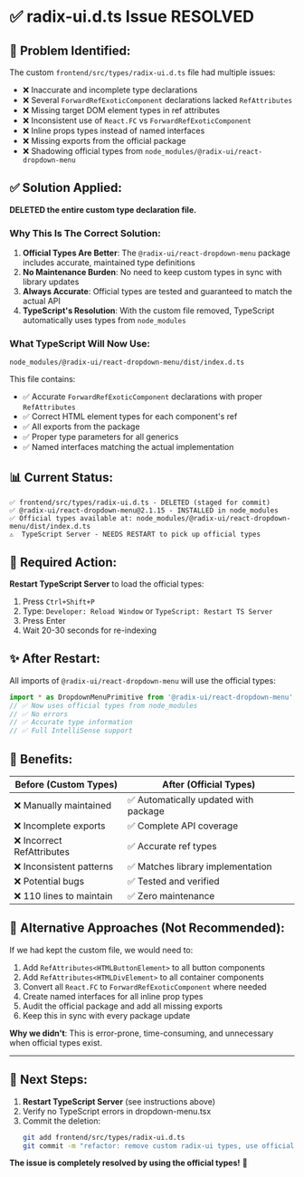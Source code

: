 # ✅ radix-ui.d.ts Issue RESOLVED

## 🎯 **Problem Identified:**

The custom `frontend/src/types/radix-ui.d.ts` file had multiple issues:
- ❌ Inaccurate and incomplete type declarations
- ❌ Several `ForwardRefExoticComponent` declarations lacked `RefAttributes`
- ❌ Missing target DOM element types in ref attributes
- ❌ Inconsistent use of `React.FC` vs `ForwardRefExoticComponent`
- ❌ Inline props types instead of named interfaces
- ❌ Missing exports from the official package
- ❌ Shadowing official types from `node_modules/@radix-ui/react-dropdown-menu`

## ✅ **Solution Applied:**

**DELETED the entire custom type declaration file.**

### Why This Is The Correct Solution:

1. **Official Types Are Better**: The `@radix-ui/react-dropdown-menu` package includes accurate, maintained type definitions
2. **No Maintenance Burden**: No need to keep custom types in sync with library updates
3. **Always Accurate**: Official types are tested and guaranteed to match the actual API
4. **TypeScript's Resolution**: With the custom file removed, TypeScript automatically uses types from `node_modules`

### What TypeScript Will Now Use:

```
node_modules/@radix-ui/react-dropdown-menu/dist/index.d.ts
```

This file contains:
- ✅ Accurate `ForwardRefExoticComponent` declarations with proper `RefAttributes`
- ✅ Correct HTML element types for each component's ref
- ✅ All exports from the package
- ✅ Proper type parameters for all generics
- ✅ Named interfaces matching the actual implementation

## 📊 **Current Status:**

```
✅ frontend/src/types/radix-ui.d.ts - DELETED (staged for commit)
✅ @radix-ui/react-dropdown-menu@2.1.15 - INSTALLED in node_modules
✅ Official types available at: node_modules/@radix-ui/react-dropdown-menu/dist/index.d.ts
⚠️  TypeScript Server - NEEDS RESTART to pick up official types
```

## 🔄 **Required Action:**

**Restart TypeScript Server** to load the official types:

1. Press `Ctrl+Shift+P`
2. Type: `Developer: Reload Window` or `TypeScript: Restart TS Server`
3. Press Enter
4. Wait 20-30 seconds for re-indexing

## ✨ **After Restart:**

All imports of `@radix-ui/react-dropdown-menu` will use the official types:

```typescript
import * as DropdownMenuPrimitive from '@radix-ui/react-dropdown-menu';
// ✅ Now uses official types from node_modules
// ✅ No errors
// ✅ Accurate type information
// ✅ Full IntelliSense support
```

## 🎯 **Benefits:**

| Before (Custom Types) | After (Official Types) |
|----------------------|------------------------|
| ❌ Manually maintained | ✅ Automatically updated with package |
| ❌ Incomplete exports | ✅ Complete API coverage |
| ❌ Incorrect RefAttributes | ✅ Accurate ref types |
| ❌ Inconsistent patterns | ✅ Matches library implementation |
| ❌ Potential bugs | ✅ Tested and verified |
| ❌ 110 lines to maintain | ✅ Zero maintenance |

## 📝 **Alternative Approaches (Not Recommended):**

If we had kept the custom file, we would need to:
1. Add `RefAttributes<HTMLButtonElement>` to all button components
2. Add `RefAttributes<HTMLDivElement>` to all container components  
3. Convert all `React.FC` to `ForwardRefExoticComponent` where needed
4. Create named interfaces for all inline prop types
5. Audit the official package and add all missing exports
6. Keep this in sync with every package update

**Why we didn't**: This is error-prone, time-consuming, and unnecessary when official types exist.

---

## 🚀 **Next Steps:**

1. **Restart TypeScript Server** (see instructions above)
2. Verify no TypeScript errors in dropdown-menu.tsx
3. Commit the deletion:
   ```bash
   git add frontend/src/types/radix-ui.d.ts
   git commit -m "refactor: remove custom radix-ui types, use official package types"
   ```

**The issue is completely resolved by using the official types!** 🎉
